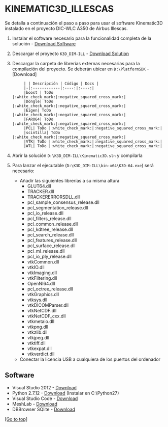# KINEMATIC3D_ILLESCAS
Se detalla a continuación el paso a paso para usar el software Kinematic3D instalado en el proyecto DIC-WLC A350 de Airbus Illescas.
1. Instalar el software necesario para la funcionalidad completa de la solución - [Download Software](#Software)
1. Descargar el proyecto `K3D_DIM-ILL` - [Download Solution](https://dev.azure.com/AritexSoftware/_git/K3D_DIM-ILL)
1. Descargar la carpeta de librerías externas necesarias para la compilación del proyecto. Se deberán ubicar en `D:\PlatformSDK` - [Download] 

            | | Descripción | Código | Docs |
            |-|:------------|:----:|:----:|
            |boost | ToDo |:white_check_mark:|:negative_squared_cross_mark:|
            |Dongle| ToDo |:white_check_mark:|:negative_squared_cross_mark:|
            |Eigen| ToDo |:white_check_mark:|:negative_squared_cross_mark:|
            |FARO64| ToDo |:white_check_mark:|:negative_squared_cross_mark:|
            |PCL| ToDo |:white_check_mark:|:negative_squared_cross_mark:|
            |scintilla| ToDo |:white_check_mark:|:negative_squared_cross_mark:|
            |VTK| ToDo |:white_check_mark:|:negative_squared_cross_mark:|
            |WTL| ToDo |:white_check_mark:|:negative_squared_cross_mark:|

4. Abrir la solución `D:\K3D_DIM-ILL\Kinematic3D.sln` y compilarla
1. Para lanzar el ejecutable (`D:\K3D_DIM-ILL\bin-x64\K3D-64.exe`) será necesario:
    * Añadir las siguientes librerías a su misma altura
      * GLUT64.dll
      * TRACKER.dll
      * TRACKERERRORSDLL.dll
      * pcl_sample_consensus_release.dll
      * pcl_segmentation_release.dll
      * pcl_io_release.dll
      * pcl_filters_release.dll
      * pcl_common_release.dll
      * pcl_kdtree_release.dll
      * pcl_search_release.dll
      * pcl_features_release.dll
      * pcl_surface_release.dll
      * pcl_ml_release.dll
      * pcl_io_ply_release.dll
      * vtkCommon.dll
      * vtkIO.dll
      * vtkImaging.dll
      * vtkFiltering.dll
      * OpenNI64.dll
      * pcl_octree_release.dll
      * vtkGraphics.dll
      * vtksys.dll
      * vtkDICOMParser.dll
      * vtkNetCDF.dll
      * vtkNetCDF_cxx.dll
      * vtkmetaio.dll
      * vtkpng.dll
      * vtkzlib.dll
      * vtkjpeg.dll
      * vtktiff.dll
      * vtkexpat.dll
      * vtkverdict.dll
    * Conectar la licencia USB a cualquiera de los puertos del ordenador

## Software
- Visual Studio 2012 - [Download](https://visualstudio.microsoft.com/es/vs/older-downloads/)
- Python 2.7.12 - [Download](https://www.python.org/downloads/release/python-2712/) (Instalar en C:\Python27)
- Visual Studio Code - [Download](https://code.visualstudio.com/)
- MeshLab - [Download](https://www.meshlab.net/#download)
- DBBrowser SQlite - [Download](https://sqlitebrowser.org/dl/)

[[Go to top]](#KINEMATIC3D_ILLESCAS)
